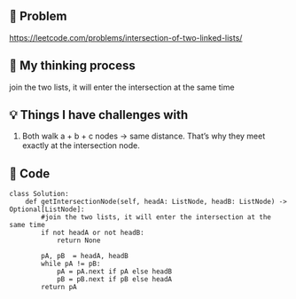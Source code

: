 ## 🧩 Problem
https://leetcode.com/problems/intersection-of-two-linked-lists/

## 💭 My thinking process
join the two lists, it will enter the intersection at the same time

## 💡 Things I have challenges with
1. Both walk a + b + c nodes → same distance. That’s why they meet exactly at the intersection node.

## 🧠 Code
```
class Solution:
    def getIntersectionNode(self, headA: ListNode, headB: ListNode) -> Optional[ListNode]:
        #join the two lists, it will enter the intersection at the same time
        if not headA or not headB:
            return None
        
        pA, pB  = headA, headB
        while pA != pB:
            pA = pA.next if pA else headB
            pB = pB.next if pB else headA
        return pA

```
